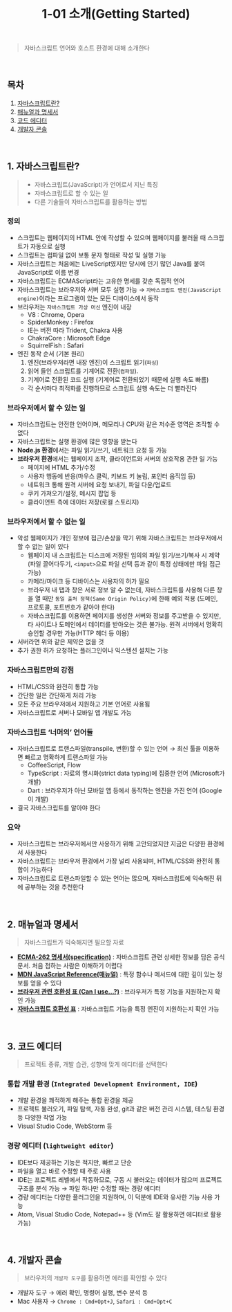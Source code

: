 <br />
<h1 align="center">1-01 소개(Getting Started)</h1>
<br />

> 자바스크립트 언어와 호스트 환경에 대해 소개한다

<br />

## 목차

1. [자바스크립트란?](#1)
2. [매뉴얼과 명세서](#2)
3. [코드 에디터](#3)
4. [개발자 콘솔](#4)

<br />

<div id="1"></div>

## 1. 자바스크립트란?

> - 자바스크립트(JavaScript)가 언어로서 지닌 특징
> - 자바스크립트로 할 수 있는 일
> - 다른 기술들이 자바스크립트를 활용하는 방법

### 정의

- 스크립트는 웹페이지의 HTML 안에 작성할 수 있으며 웹페이지를 불러올 때 스크립트가 자동으로 실행
- 스크립트는 컴파일 없이 보통 문자 형태로 작성 및 실행 가능
- 자바스크립트는 처음에는 LiveScript였지만 당시에 인기 많던 Java를 붙여 JavaScript로 이름 변경
- 자바스크립트는 ECMAScript라는 고유한 명세를 갖춘 독립적 언어
- 자바스크립트는 브라우저와 서버 모두 실행 가능 → `자바스크립트 엔진(JavaScript engine)`이라는 프로그램이 있는 모든 디바이스에서 동작
- 브라우저는 `자바스크립트 가상 머신` 엔진이 내장
  - V8 : Chrome, Opera
  - SpiderMonkey : Firefox
  - IE는 버전 따라 Trident, Chakra 사용
  - ChakraCore : Microsoft Edge
  - SquirrelFish : Safari
- 엔진 동작 순서 (기본 원리)
  1. 엔진(브라우저라면 내장 엔진)이 스크립트 읽기(`파싱`)
  2. 읽어 들인 스크립트를 기계어로 전환(`컴파일`).
  3. 기계어로 전환된 코드 실행 (기계어로 전환되었기 때문에 실행 속도 빠름)
  - 각 순서마다 최적화를 진행하므로 스크립트 실행 속도는 더 빨라진다

### 브라우저에서 할 수 있는 일

- 자바스크립트는 안전한 언어이며, 메모리나 CPU와 같은 저수준 영역은 조작할 수 없다
- 자바스크립트는 실행 환경에 많은 영향을 받는다
- **Node.js 환경**에서는 파일 읽기/쓰기, 네트워크 요청 등 가능
- **브라우저 환경**에서는 웹페이지 조작, 클라이언트와 서버의 상호작용 관한 일 가능
  - 페이지에 HTML 추가/수정
  - 사용자 행동에 반응(마우스 클릭, 키보드 키 눌림, 포인터 움직임 등)
  - 네트워크 통해 원격 서버에 요청 보내기, 파일 다운/업로드
  - 쿠키 가져오기/설정, 메시지 팝업 등
  - 클라이언트 측에 데이터 저장(로컬 스토리지)

### 브라우저에서 할 수 없는 일

- 악성 웹페이지가 개인 정보에 접근/손상을 막기 위해 자바스크립트는 브라우저에서 할 수 없는 일이 있다
  - 웹페이지 내 스크립트는 디스크에 저장된 임의의 파일 읽기/쓰기/복사 시 제약(파일 끌어다두기, `<input>`으로 파일 선택 등과 같이 특정 상태에만 파일 접근 가능)
  - 카메라/마이크 등 디바이스는 사용자의 허가 필요
  - 브라우저 내 탭과 창은 서로 정보 알 수 없는데, 자바스크립트를 사용해 다른 창을 열 때만 `동일 출처 정책(Same Origin Policy)`에 한해 예외 적용 (도메인, 프로토콜, 포트번호가 같아야 한다)
  - 자바스크립트를 이용하면 페이지를 생성한 서버와 정보를 주고받을 수 있지만, 타 사이트나 도메인에서 데이터를 받아오는 것은 불가능. 원격 서버에서 명확히 승인할 경우만 가능(HTTP 헤더 등 이용)
- 서버라면 위와 같은 제약은 없을 것
- 추가 권한 허가 요청하는 플러그인이나 익스텐션 설치는 가능

### 자바스크립트만의 강점

- HTML/CSS와 완전히 통합 가능
- 간단한 일은 간단하게 처리 가능
- 모든 주요 브라우저에서 지원하고 기본 언어로 사용됨
- 자바스크립트로 서버나 모바일 앱 개발도 가능

### 자바스크립트 ‘너머의’ 언어들

- 자바스크립트로 트랜스파일(transpile, 변환)할 수 있는 언어 → 최신 툴을 이용하면 빠르고 명확하게 트랜스파일 가능
  - CoffeeScript, Flow
  - TypeScript : 자료의 명시화(strict data typing)에 집중한 언어 (Microsoft가 개발)
  - Dart : 브라우저가 아닌 모바일 앱 등에서 동작하는 엔진을 가진 언어 (Google이 개발)
- 결국 자바스크립트를 알아야 한다

### 요약

- 자바스크립트는 브라우저에서만 사용하기 위해 고안되었지만 지금은 다양한 환경에서 사용한다
- 자바스크립트는 브라우저 환경에서 가장 널리 사용되며, HTML/CSS와 완전히 통합이 가능하다
- 자바스크립트로 트랜스파일할 수 있는 언어는 많으며, 자바스크립트에 익숙해진 뒤에 공부하는 것을 추천한다

<br />

<div id="2"></div>

## 2. 매뉴얼과 명세서

> 자바스크립트가 익숙해지면 필요할 자료

- **[ECMA-262 명세서(specification)](https://www.ecma-international.org/publications/standards/Ecma-262.htm)** : 자바스크립트 관련 상세한 정보를 담은 공식 문서. 처음 접하는 사람은 이해하기 어렵다
- **[MDN JavaScript Reference(매뉴얼)](https://developer.mozilla.org/en-US/docs/Web/JavaScript/Reference)** : 특정 함수나 메서드에 대한 깊이 있는 정보를 얻을 수 있다
- **[브라우저 관련 호환성 표 (Can I use...?)](https://caniuse.com/)** : 브라우저가 특정 기능을 지원하는지 확인 가능
- **[자바스크립트 호환성 표](https://kangax.github.io/compat-table/es6/)** : 자바스크립트 기능을 특정 엔진이 지원하는지 확인 가능

<br />

<div id="3"></div>

## 3. 코드 에디터

> 프로젝트 종류, 개발 습관, 성향에 맞게 에디터를 선택한다

### 통합 개발 환경 (`Integrated Development Environment, IDE`)

- 개발 환경을 쾌적하게 해주는 통합 환경을 제공
- 프로젝트 불러오기, 파일 탐색, 자동 완성, git과 같은 버전 관리 시스템, 테스팅 환경 등 다양한 작업 가능
- Visual Studio Code, WebStorm 등

### 경량 에디터 (`lightweight editor`)

- IDE보다 제공하는 기능은 적지만, 빠르고 단순
- 파일을 열고 바로 수정할 때 주로 사용
- IDE는 프로젝트 레벨에서 작동하므로, 구동 시 불러오는 데이터가 많으며 프로젝트 구조를 분석 가능 → 파일 하나만 수정할 때는 경량 에디터
- 경량 에디터는 다양한 플러그인을 지원하며, 이 덕분에 IDE와 유사한 기능 사용 가능
- Atom, Visual Studio Code, Notepad++ 등 (Vim도 잘 활용하면 에디터로 활용 가능)

<br />

<div id="4"></div>

## 4. 개발자 콘솔

> 브라우저의 `개발자 도구`를 활용하면 에러를 확인할 수 있다

- 개발자 도구 → 에러 확인, 명령어 실행, 변수 분석 등
- Mac 사용자 → `Chrome : Cmd+Opt+J`, `Safari : Cmd+Opt+C`

<br />
<br />
